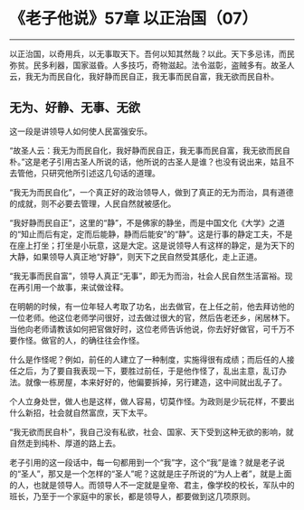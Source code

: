 # 《老子他说》57章 以正治国（07）

------

以正治国，以奇用兵，以无事取天下。吾何以知其然哉？以此。天下多忌讳，而民弥贫。民多利器，国家滋昏。人多技巧，奇物滋起。法令滋彰，盗贼多有。故圣人云，我无为而民自化，我好静而民自正，我无事而民自富，我无欲而民自朴。

## 无为、好静、无事、无欲

这一段是讲领导人如何使人民富强安乐。

“故圣人云：我无为而民自化，我好静而民自正，我无事而民自富，我无欲而民自朴。”这是老子引用古圣人所说的话，他所说的古圣人是谁？也没有说出来，姑且不去管他，只研究他所引述这几句话的道理。

“我无为而民自化”，一个真正好的政治领导人，做到了真正的无为而治，具有道德的成就，则不必要去管理，人民自然就被感化。

“我好静而民自正”，这里的“静”，不是佛家的静坐，而是中国文化《大学》之道的“知止而后有定，定而后能静，静而后能安”的“静”。这是行事的静定工夫，不是在座上打坐；打坐是小玩意，这是大定。这是说领导人有这样的静定，是为天下的大静，如果领导人真正地“好静”，则天下之民自然受其感化，走上正道。

“我无事而民自富”，领导人真正“无事”，即无为而治，社会人民自然生活富裕。现在再引用一个故事，来试做诠释。

在明朝的时候，有一位年轻人考取了功名，出去做官，在上任之前，他去拜访他的一位老师。他这位老师学问很好，过去做过很大的官，然后告老还乡，闲居林下。当他向老师请教该如何把官做好时，这位老师告诉他说，你去好好做官，可千万不要作怪。做官的人，的确往往会作怪。

什么是作怪呢？例如，前任的人建立了一种制度，实施得很有成绩；而后任的人接任之后，为了要自我表现一下，要胜过前任，于是他作怪了，乱出主意，乱订办法。就像一栋房屋，本来好好的，他偏要拆掉，另行建造，这中间就出乱子了。

个人立身处世，做人也是这样，做人容易，切莫作怪。为政则是少玩花样，不要出什么新招，社会就自然富庶，天下太平。

“我无欲而民自朴”，我自己没有私欲，社会、国家、天下受到这种无欲的影响，就自然走到纯朴、厚道的路上去。

老子引用的这一段话中，每一句都用到一个“我”字，这个“我”是谁？就是老子说的“圣人”，那又是一个怎样的“圣人”呢？这就是庄子所说的“为人上者”，就是上面的人，也就是领导人。而领导人不一定就是皇帝、君主，像学校的校长，军队中的班长，乃至于一个家庭中的家长，都是领导人，都要做到这几项原则。